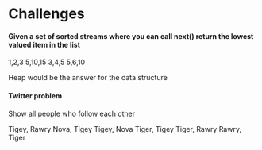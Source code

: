 # Challenges

#### Given a set of sorted streams where you can call next() return the lowest valued item in the list
  
1,2,3
5,10,15
3,4,5
5,6,10

Heap would be the answer for the data structure

#### Twitter problem 

Show all people who follow each other

Tigey, Rawry
Nova, Tigey
Tigey, Nova
Tiger, Tigey
Tiger, Rawry
Rawry, Tiger

